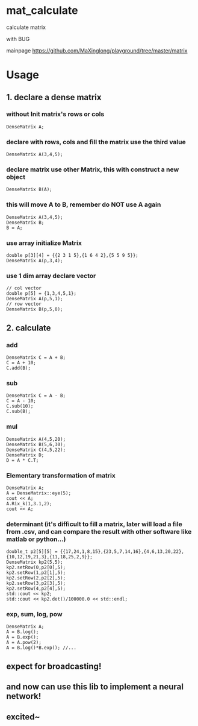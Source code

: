 # mat_calculate
calculate matrix

with BUG

mainpage https://github.com/MaXinglong/playground/tree/master/matrix


# Usage

## 1. declare a dense matrix

### without Init matrix's rows or cols
```
DenseMatrix A;
```
### declare with rows, cols and fill the matrix use the third value
```
DenseMatrix A(3,4,5);
```
### declare matrix use other Matrix, this with construct a new object
```
DenseMatrix B(A);
```
### this will move A to B, remember do NOT use A again
```
DenseMatrix A(3,4,5);
DenseMatrix B;
B = A;
```
### use array initialize Matrix
```
double p[3][4] = {{2 3 1 5},{1 6 4 2},{5 5 9 5}};
DenseMatrix A(p,3,4);
```
### use 1 dim array declare vector
```
// col vector
double p[5] = {1,3,4,5,1};
DenseMatrix A(p,5,1);
// row vector
DenseMatrix B(p,5,0);
```
## 2. calculate
### add
```
DenseMatrix C = A + B;
C = A + 10;
C.add(B);
```
### sub
```
DenseMatrix C = A - B;
C = A - 10;
C.sub(10);
C.sub(B);
```
### mul
```
DenseMatrix A(4,5,20);
DenseMatrix B(5,6,30);
DenseMatrix C(4,5,22);
DenseMatrix D;
D = A * C.T;
```
### Elementary transformation of matrix
```
DenseMatrix A;
A = DenseMatrix::eye(5);
cout << A;
A.Rix_k(1,3.1,2);
cout << A;
```
### determinant (it's difficult to fill a matrix, later will load a file from .csv, and can compare the result with other software like matlab or python...)
```
double_t p2[5][5] = {{17,24,1,8,15},{23,5,7,14,16},{4,6,13,20,22},{10,12,19,21,3},{11,18,25,2,9}};
DenseMatrix kp2(5,5);
kp2.setRow(0,p2[0],5);
kp2.setRow(1,p2[1],5);
kp2.setRow(2,p2[2],5);
kp2.setRow(3,p2[3],5);
kp2.setRow(4,p2[4],5);
std::cout << kp2;
std::cout << kp2.det()/100000.0 << std::endl;
```
### exp, sum, log, pow
```
DenseMatrix A;
A = B.log();
A = B.exp();
A = A.pow(2);
A = B.log()*B.exp(); //...
```
## expect for broadcasting!
## and now can use this lib to implement a neural network!
## excited~
